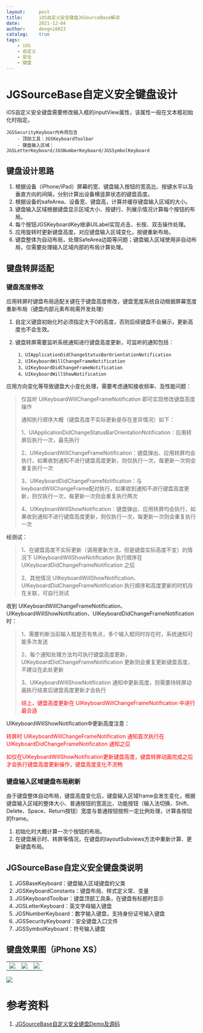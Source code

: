 ```yaml
---
layout:     post
title:      iOS自定义安全键盘JGSourceBase解读
date:       2021-12-04
author:     dengni8023
catalog:    true
tags:
    - iOS
    - 自定义
    - 安全
    - 键盘
---
```


# JGSourceBase自定义安全键盘设计

iOS自定义安全键盘需要修改输入框的inputView属性，该属性一般在文本框初始化时指定。

	JGSSecurityKeyboar内布局包含
		- 顶部工具：JGSKeyboardToolbar
		- 键盘输入区域：JGSLetterKeyboard/JGSNumberKeyboard/JGSSymbolKeyboard

## 键盘设计思路

1. 根据设备（iPhone/iPad）屏幕的宽、键盘输入按钮的宽高比、按键水平以及垂直方向的间隔，分别计算出设备横竖屏状态的键盘高度。
2. 根据设备的safeArea、设备宽、键盘高，计算并缓存键盘输入区域的大小。
3. 键盘输入区域根据键盘显示区域大小、按键行、列展示情况计算每个按钮的布局。
4. 每个按钮JGSKeyboardKey继承UILabel实现点击、长按、双击操作处理。
5. 应用旋转时更新键盘高度，对应键盘输入区域变化，按键重新布局。
6. 键盘整体为自动布局，处理SafeArea边距等问题；键盘输入区域使用非自动布局，仅需要处理输入区域内部的布局计算处理。

## 键盘转屏适配

### 键盘高度修改

应用转屏时键盘布局适配关键在于键盘高度修改，键盘宽度系统自动根据屏幕宽度重新布局（键盘内部元素布局需开发处理）

1. 自定义键盘初始化时必须指定大于0的高度，否则后续键盘不会展示，更新高度也不会生效。
2. 键盘转屏需要监听系统通知进行键盘高度更新，可监听的通知包括：
	
		1、UIApplicationDidChangeStatusBarOrientationNotification
		2、UIKeyboardWillChangeFrameNotification
		3、UIKeyboardDidChangeFrameNotification
		4、UIKeyboardWillShowNotification

应用方向变化等导致键盘大小变化处理，需要考虑通知接收频率、及性能问题：

> 仅监听 UIKeyboardWillChangeFrameNotification 即可实现修改键盘高度操作
> 
> 通知执行顺序大概（键盘高度不实际更新是存在差异情况）如下：
> 
>  1、UIApplicationDidChangeStatusBarOrientationNotification：应用转屏后执行一次，最先执行
> 
> 2、UIKeyboardWillChangeFrameNotification：键盘弹出、应用转屏均会执行，如果收到通知不进行键盘高度更新，则仅执行一次，每更新一次则会重复执行一次
> 
> 3、UIKeyboardDidChangeFrameNotification：与keyboardWillChangeFrame配对执行，如果收到通知不进行键盘高度更新，则仅执行一次，每更新一次则会重复执行两次
> 
> 4、UIKeyboardWillShowNotification：键盘弹出、应用转屏均会执行，如果收到通知不进行键盘高度更新，则仅执行一次，每更新一次则会重复执行一次
	    
经测试：

> 1、在键盘高度不实际更新（调用更新方法，但是键盘实际高度不变）的情况下 UIKeyboardWillShowNotification 执行顺序在 UIKeyboardDidChangeFrameNotification 之后
> 
> 2、其他情况 UIKeyboardWillShowNotification、UIKeyboardDidChangeFrameNotification 执行顺序和高度更新的时机存在关联，可自行测试
	    
 收到 UIKeyboardWillChangeFrameNotification、UIKeyboardWillShowNotification、UIKeyboardDidChangeFrameNotification 时：
 
> 1、需要判断当前输入框是否有焦点，多个输入框同时存在时，系统通知可能多次发送
> 
> 2、每个通知处理方法均可执行键盘高度更新，UIKeyboardDidChangeFrameNotification 更新则会重复更新键盘高度，不建议在此处更新
> 
> 3、UIKeyboardWillShowNotification 通知中更新高度，则需要待转屏动画执行结束后键盘高度更新才会执行
> 
> <font color="red">综上，键盘高度更新在 UIKeyboardWillChangeFrameNotification 中进行最合适</font>
	    

UIKeyboardWillShowNotification中更新高度注意：

<font color="red">

转屏时 UIKeyboardWillChangeFrameNotification 通知首次执行在 UIKeyboardDidChangeFrameNotification 通知之后

如仅在UIKeyboardWillShowNotification更新键盘高度，键盘转屏动画完成之后才会执行键盘高度更新操作，键盘高度变化不流畅

</font>

### 键盘输入区域键盘布局刷新

由于键盘整体自动布局，键盘高度变化后，键盘输入区域frame会发生变化，根据键盘输入区域的整体大小、普通按钮的宽高比、功能按钮（输入法切换、Shift、Delete、Space、Return按钮）宽度与普通按钮按照一定比例处理，计算各按钮的frame。

1. 初始化时大概计算一次个按钮的布局。
2. 在键盘展示时、转屏等情况，在键盘的layoutSubviews方法中重新计算、更新键盘布局。

## JGSourceBase自定义安全键盘类说明

1. JGSBaseKeyboard：键盘输入区域键盘的父类
2. JGSKeyboardConstants：键盘布局、样式定义常、变量
3. JGSKeyboardToolbar：键盘顶部工具条，在键盘有标题时显示
4. JGSLetterKeyboard：英文字母输入键盘
5. JGSNumberKeyboard：数字输入键盘，支持身份证号输入键盘
6. JGSSecurityKeyboard：安全键盘入口文件
7. JGSSymbolKeyboard：符号输入键盘

## 键盘效果图（iPhone XS）

<table>
<tr>
<td><img src="http://github-blog.dengni8023.com/iOS自定义安全键盘JGSourceBase解读-1.png"/></td>
<td><img src="http://github-blog.dengni8023.com/iOS自定义安全键盘JGSourceBase解读-2.png"/></td>
<td><img src="http://github-blog.dengni8023.com/iOS自定义安全键盘JGSourceBase解读-3.png"/></td>
</tr>
</table>

![](http://github-blog.dengni8023.com/iOS自定义安全键盘JGSourceBase解读-4.png)

# 参考资料

1. [JGSourceBase自定义安全键盘Demo及源码](https://github.com/dengni8023/JGSourceBase.git)
